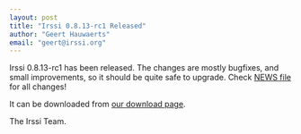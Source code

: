 ```yaml
---
layout: post
title: "Irssi 0.8.13-rc1 Released"
author: "Geert Hauwaerts"
email: "geert@irssi.org"
---
```


Irssi 0.8.13-rc1 has been released. The changes are mostly bugfixes, and small
improvements, so it should be quite safe to upgrade. Check [NEWS
file](//github.com/irssi-import/irssi/releases) for all changes!

It can be downloaded from
[our download page](/download).

The Irssi Team.
